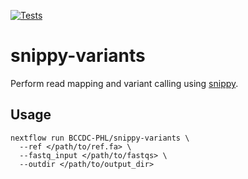 [![Tests](https://github.com/BCCDC-PHL/snippy-variants/actions/workflows/tests.yml/badge.svg)](https://github.com/BCCDC-PHL/snippy-variants/actions/workflows/tests.yml)

# snippy-variants

Perform read mapping and variant calling using [snippy](https://github.com/tseemann/snippy).

## Usage

```
nextflow run BCCDC-PHL/snippy-variants \
  --ref </path/to/ref.fa> \
  --fastq_input </path/to/fastqs> \
  --outdir </path/to/output_dir>
```

